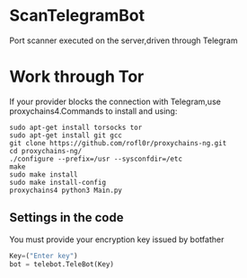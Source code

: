 # ScanTelegramBot
Port scanner executed on the server,driven through Telegram

# Work through Tor
If your provider blocks the connection with Telegram,use proxychains4.Commands to install and using:

```
sudo apt-get install torsocks tor
sudo apt-get install git gcc
git clone https://github.com/rofl0r/proxychains-ng.git
cd proxychains-ng/
./configure --prefix=/usr --sysconfdir=/etc
make
sudo make install
sudo make install-config
proxychains4 python3 Main.py
```

## Settings in the code
You must provide your encryption key issued by botfather

```python
Key=("Enter key")
bot = telebot.TeleBot(Key)
```
